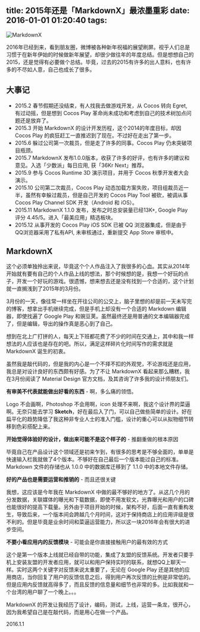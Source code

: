 title: 2015年还是「MarkdownX」最浓墨重彩
date: 2016-01-01 01:20:40
tags: 
---
![MarkdownX](http://upload-images.jianshu.io/upload_images/228805-3c41aa3c07154bde.png?imageMogr2/auto-orient/strip%7CimageView2/2/w/1240)

<!-- more -->

2016年已经到来，看到朋友圈，微博被各种新年祝福的展望刷屏。视乎人们总是习惯于在新年伊始的时候做新年展望，却很少做往年的年度总结。但是想想自己的2015，还是觉得有必要做个总结。毕竟，过去的2015有许多的出人意料，也有许多的不尽如人意，自己也成长了很多。

## 大事记
- 2015.2 春节假期还没结束，有人找我去做游戏开发，从 Cocos 转向 Egret, 有过动摇，但是想到 Cocos Play 革命尚未成功和考虑到自己的技术树加点问题还是放弃了。
- 2015.3 开始 MarkdownX 的设计开发历程，这个2014的年度目标，却因 Cocos Play 的疯狂赶工一直推迟到了现在。不过好在走出了第一步。
- 2015.6 躲过公司第一次裁员，但是走了许多的同事。Cocos Play 仍未突破项目瓶颈。
- 2015.7 MarkdownX 发布1.0.0版本，收获了许多的好评，也有许多的建议和意见。入选「少数派」每日应用, 获「36Kr Next」推荐。
- 2015.9 参与 Cocos Runtime 3D 演示项目，并用于 Cocos 秋季开发者大会演示。
- 2015.10 公司第二次裁员，Cocos Play 动态加载方案失败，项目组裁员近一半，虽然有幸躲过裁员，但是自己开发的 Cocos Play Tool 被砍，被调从事 Cocos Play Channel SDK 开发（Android 和 iOS）。
- 2015.11 MarkdownX 1.1.0 发布，发布之时总安装量已经13K+, Google Play 评分 4.45/5。进入「最美应用」精选板块。
- 2015.12 从事开发的 Cocos Play iOS SDK 已被 QQ 浏览器集成，但是由于 QQ浏览器采用了私有API, 未审核通过，重新提交 App Store 审核中。

## MarkdownX 
这个必须单独拎出来说，毕竟这个个人作品注入了我很多的心血。其实从2014年开始就有要有自己的个人作品上线的想法，那个时候想的是，我想一个好玩的点子，开发一个好玩的游戏。很遗憾，想来想去还是没有找到一个合适的，这个计划就一直搁浅到了2015年的3月份。

3月份的一天，像往常一样坐在开往公司的公交上，脑子里想的却是前一天未写完的博客，想拿出手机继续完成，但是手机上却没有一个合适的 Markdown 编辑器，即使找遍了 Google Play 和豌豆荚。虽然最终还是用普通的文本编辑器完成了，但是编辑，导出的操作真是恶心到了自己。

想到在北上广打拼的人，每天上下班都花费了不少的时间在交通上，其中和我一样想法的人应该也是存在的吧。所以，满足这样碎片化时间写作的需求就是 MarkdownX 诞生的初衷。

虽然我是敲代码的，但是我的内心是一个不择不扣的外观党，不论游戏还是应用，我总是对设计良好的东西颇有好感。为了不让 MarkdownX 看起来那么糟糕，我在3月份阅读了 Material Design 官方文档，及其咨询了许多我的设计师朋友们。

**有审美不代表就能做出好看的东西** - 啊，多么痛的领悟。

Logo 不会画啊，Photoshop 不会用啊，icon 处理不来啊，我这个设计界的菜逼啊。无奈只能去学习 **Sketch**，好在最后入了门，可以自己做些简单的设计。好在扁平化的趋势降低了我这种非专业人士的准入门槛，设计的重心可以从拟物细节转移到色彩搭配上来。

**开始觉得体验好的设计，做出来可能不是这个样子的** - 推翻重做的根本原因

毕竟自己在产品设计这个领域还是初来乍到，有很多的思考是不够全面的，单单是快速输入栏我就做了4个版本。不够好在自己最后一个版本能过自己的标准。Markdown 文件的存储也从 1.0.0 中的数据库迁移到了 1.1.0 中的本地文件存储。

**好的产品也是需要运营和推销的** - 而且还很关键

我想，这应该是今年我在 MarkdownX 中做的最不够好的地方了。从这几个月的分发数据，关联媒体的曝光和下载数据，即使不用发软文，光靠曝光和用户的口碑也能很好的提高下载量。另外由于项目开始的时候，架构不好，后面一直有重构发生，导致后来，一个版本间会跨越几个月时间，这对于保持商店上的应用评级是很不利的。但是毕竟是业余时间和菜逼运营能力，所以这一块2016年会有很大的进步空间。

**不要小看应用内的反馈模块** - 可能会是你直接接触用户的最有效的方式

这个是第一个版本上线就已经自带的功能，集成了友盟的反馈系统。开发者只要手机上安装友盟的开发者应用，就可以和用户保持实时的联系，就想QQ上聊天一样。实时这两个关键字对反馈来说太重要了，无论在 Google Play 还是其他的应用商店，当你回复了用户的反馈信息之后，得到用户再次反馈的比例是非常低的。但是应用内反馈就高得多了，而且反馈的信息量和细节也非常的多。比如我就和一个台湾的用户聊了一个晚上。。。

MarkdownX 的开发让我经历了设计，编码，测试，上线，运营一条龙，很开心，因为我希望自己是在敲代码，而是用心在做一个产品。

 2016.1.1
